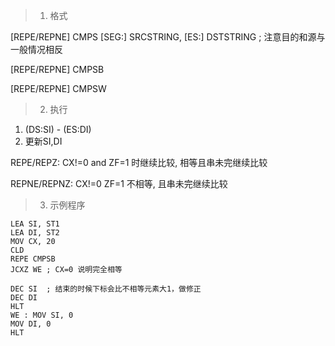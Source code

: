 > 1. 格式

[REPE/REPNE] CMPS [SEG:] SRCSTRING, [ES:] DSTSTRING ; 注意目的和源与一般情况相反

[REPE/REPNE] CMPSB

[REPE/REPNE] CMPSW

> 2. 执行

1. (DS:SI) - (ES:DI)
2. 更新SI,DI

REPE/REPZ: CX!=0 and ZF=1 时继续比较, 相等且串未完继续比较

REPNE/REPNZ: CX!=0 ZF=1 不相等, 且串未完继续比较

> 3. 示例程序

    LEA SI, ST1
    LEA DI, ST2
    MOV CX, 20
    CLD
    REPE CMPSB
    JCXZ WE ; CX=0 说明完全相等
    
    DEC SI  ; 结束的时候下标会比不相等元素大1，做修正
    DEC DI
    HLT
    WE : MOV SI, 0
    MOV DI, 0
    HLT
